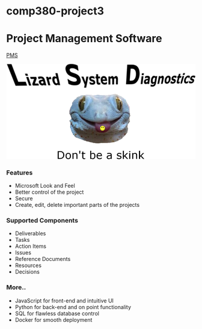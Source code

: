 # comp380-project3
# Project Management  Software 
[PMS](http://pms.bishoyabdelmalik.com:5000/)

![](server/static/img/Lsd-logo.png)


### Features
- Microsoft Look and Feel
- Better control of the project
- Secure
- Create, edit, delete important parts of the projects
### Supported Components
- Deliverables 
- Tasks
- Action Items 
- Issues 
- Reference Documents 
- Resources 
- Decisions

### More..
- JavaScript for front-end and intuitive UI
- Python for back-end and on point functionality
- SQL for flawless database control 
- Docker for smooth deployment
